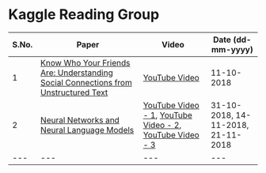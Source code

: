# Kaggle Reading Group

| S.No. | Paper | Video | Date (dd-mm-yyyy) |
| --- | --- | --- | --- |
| 1 | [Know Who Your Friends Are: Understanding Social Connections from Unstructured Text](https://www.aclweb.org/anthology/N18-5016) | [YouTube Video](https://www.youtube.com/watch?v=I82arEIPP6U&list=PLqFaTIg4myu8t5ycqvp7I07jTjol3RCl9) | 11-10-2018 |
| 2 | [Neural Networks and Neural Language Models](https://web.stanford.edu/~jurafsky/slp3/7.pdf) | [YouTube Video - 1](https://www.youtube.com/watch?v=wjz3FgYWf08&list=PLqFaTIg4myu8t5ycqvp7I07jTjol3RCl9), [YouTube Video - 2](https://www.youtube.com/watch?v=W0-Dufn2WcI&list=PLqFaTIg4myu8t5ycqvp7I07jTjol3RCl9&index=40), [YouTube Video - 3](https://www.youtube.com/watch?v=fGe3mEVnPSs&list=PLqFaTIg4myu8t5ycqvp7I07jTjol3RCl9&index=33) | 31-10-2018, 14-11-2018, 21-11-2018 |
| --- | --- | --- | --- |
